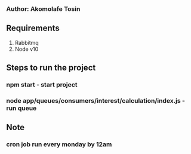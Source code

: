 ### Author: Akomolafe Tosin

## Requirements
1.  Rabbitmq
2.  Node v10

## Steps to run the project
### npm start - start project
### node app/queues/consumers/interest/calculation/index.js - run queue

## Note
### cron job run every monday by 12am